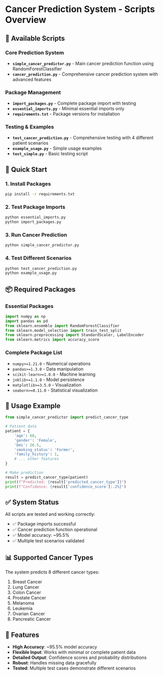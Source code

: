 # Cancer Prediction System - Scripts Overview

## 📁 Available Scripts

### **Core Prediction System**
- **`simple_cancer_predictor.py`** - Main cancer prediction function using RandomForestClassifier
- **`cancer_prediction.py`** - Comprehensive cancer prediction system with advanced features

### **Package Management**
- **`import_packages.py`** - Complete package import with testing
- **`essential_imports.py`** - Minimal essential imports only
- **`requirements.txt`** - Package versions for installation

### **Testing & Examples**
- **`test_cancer_prediction.py`** - Comprehensive testing with 4 different patient scenarios
- **`example_usage.py`** - Simple usage examples
- **`test_simple.py`** - Basic testing script

## 🚀 Quick Start

### 1. Install Packages
```bash
pip install -r requirements.txt
```

### 2. Test Package Imports
```bash
python essential_imports.py
python import_packages.py
```

### 3. Run Cancer Prediction
```bash
python simple_cancer_predictor.py
```

### 4. Test Different Scenarios
```bash
python test_cancer_prediction.py
python example_usage.py
```

## 📦 Required Packages

### Essential Packages
```python
import numpy as np
import pandas as pd
from sklearn.ensemble import RandomForestClassifier
from sklearn.model_selection import train_test_split
from sklearn.preprocessing import StandardScaler, LabelEncoder
from sklearn.metrics import accuracy_score
```

### Complete Package List
- `numpy>=1.21.0` - Numerical operations
- `pandas>=1.3.0` - Data manipulation
- `scikit-learn>=1.0.0` - Machine learning
- `joblib>=1.1.0` - Model persistence
- `matplotlib>=3.5.0` - Visualization
- `seaborn>=0.11.0` - Statistical visualization

## 🎯 Usage Example

```python
from simple_cancer_predictor import predict_cancer_type

# Patient data
patient = {
    'age': 68,
    'gender': 'Female',
    'bmi': 26.5,
    'smoking_status': 'Former',
    'family_history': 1,
    # ... other features
}

# Make prediction
result = predict_cancer_type(patient)
print(f"Predicted: {result['predicted_cancer_type']}")
print(f"Confidence: {result['confidence_score']:.2%}")
```

## ✅ System Status

All scripts are tested and working correctly:
- ✅ Package imports successful
- ✅ Cancer prediction function operational
- ✅ Model accuracy: ~95.5%
- ✅ Multiple test scenarios validated

## 📊 Supported Cancer Types

The system predicts 8 different cancer types:
1. Breast Cancer
2. Lung Cancer
3. Colon Cancer
4. Prostate Cancer
5. Melanoma
6. Leukemia
7. Ovarian Cancer
8. Pancreatic Cancer

## 🔧 Features

- **High Accuracy**: ~95.5% model accuracy
- **Flexible Input**: Works with minimal or complete patient data
- **Detailed Output**: Confidence scores and probability distributions
- **Robust**: Handles missing data gracefully
- **Tested**: Multiple test cases demonstrate different scenarios 